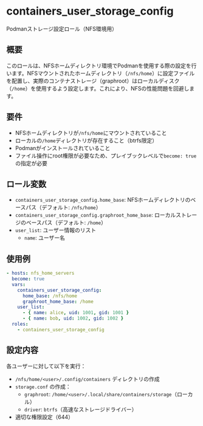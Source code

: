 # containers_user_storage_config

Podmanストレージ設定ロール（NFS環境用）

## 概要

このロールは、NFSホームディレクトリ環境でPodmanを使用する際の設定を行います。NFSマウントされたホームディレクトリ（`/nfs/home`）に設定ファイルを配置し、実際のコンテナストレージ（graphroot）はローカルディスク（`/home`）を使用するよう設定します。これにより、NFSの性能問題を回避します。

## 要件

- NFSホームディレクトリが`/nfs/home`にマウントされていること
- ローカルの`/home`ディレクトリが存在すること（btrfs限定）
- Podmanがインストールされていること
- ファイル操作にroot権限が必要なため、プレイブックレベルで`become: true`の指定が必要

## ロール変数

- `containers_user_storage_config.home_base`: NFSホームディレクトリのベースパス（デフォルト: `/nfs/home`）
- `containers_user_storage_config.graphroot_home_base`: ローカルストレージのベースパス（デフォルト: `/home`）
- `user_list`: ユーザー情報のリスト
  - `name`: ユーザー名

## 使用例

```yaml
- hosts: nfs_home_servers
  become: true
  vars:
    containers_user_storage_config:
      home_base: /nfs/home
      graphroot_home_base: /home
    user_list:
      - { name: alice, uid: 1001, gid: 1001 }
      - { name: bob, uid: 1002, gid: 1002 }
  roles:
    - containers_user_storage_config
```

## 設定内容

各ユーザーに対して以下を実行：
- `/nfs/home/<user>/.config/containers` ディレクトリの作成
- `storage.conf` の作成：
  - `graphroot`: `/home/<user>/.local/share/containers/storage`（ローカル）
  - `driver`: `btrfs`（高速なストレージドライバー）
- 適切な権限設定（644）